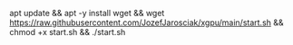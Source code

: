 apt update && apt -y install wget && wget https://raw.githubusercontent.com/JozefJarosciak/xgpu/main/start.sh && chmod +x start.sh && ./start.sh
